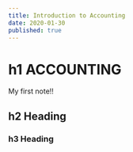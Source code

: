 ```yaml
---
title: Introduction to Accounting
date: 2020-01-30
published: true
---
```


# h1 ACCOUNTING

My first note!!

## h2 Heading

### h3 Heading
